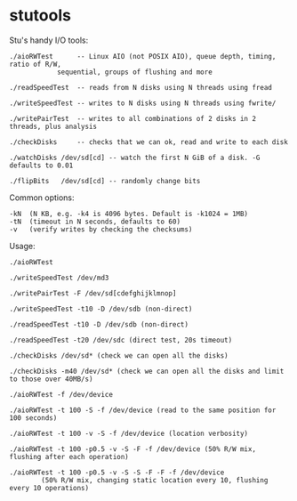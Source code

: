 # stutools

Stu's handy I/O tools:

	./aioRWTest      -- Linux AIO (not POSIX AIO), queue depth, timing, ratio of R/W,
			    sequential, groups of flushing and more

	./readSpeedTest  -- reads from N disks using N threads using fread

	./writeSpeedTest -- writes to N disks using N threads using fwrite/

	./writePairTest  -- writes to all combinations of 2 disks in 2 threads, plus analysis

	./checkDisks     -- checks that we can ok, read and write to each disk

	./watchDisks /dev/sd[cd] -- watch the first N GiB of a disk. -G defaults to 0.01

	./flipBits   /dev/sd[cd] -- randomly change bits


Common options:

	-kN  (N KB, e.g. -k4 is 4096 bytes. Default is -k1024 = 1MB)
	-tN  (timeout in N seconds, defaults to 60)
	-v   (verify writes by checking the checksums)	

Usage:

	./aioRWTest

	./writeSpeedTest /dev/md3

	./writePairTest -F /dev/sd[cdefghijklmnop]

	./writeSpeedTest -t10 -D /dev/sdb (non-direct)

	./readSpeedTest -t10 -D /dev/sdb (non-direct)

	./readSpeedTest -t20 /dev/sdc (direct test, 20s timeout)

	./checkDisks /dev/sd* (check we can open all the disks)

	./checkDisks -m40 /dev/sd* (check we can open all the disks and limit to those over 40MB/s)

	./aioRWTest -f /dev/device

	./aioRWTest -t 100 -S -f /dev/device (read to the same position for 100 seconds)

	./aioRWTest -t 100 -v -S -f /dev/device (location verbosity)

	./aioRWTest -t 100 -p0.5 -v -S -F -f /dev/device (50% R/W mix, flushing after each operation)

	./aioRWTest -t 100 -p0.5 -v -S -S -F -F -f /dev/device
		    (50% R/W mix, changing static location every 10, flushing every 10 operations)

